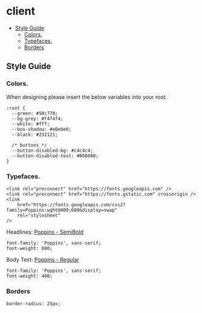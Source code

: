 # client


  - [Style Guide](#style-guide)
    - [Colors.](#colors)
    - [Typefaces.](#typefaces)
    - [Borders](#borders)

## Style Guide

### Colors.
When designing please insert the below variables into your root.
```
:root {
  --green: #58c770;
  --bg-grey: #f4f4f4;
  --white: #fff;
  --box-shadow: #e0e0e0;
  --black: #232121;

  /* buttons */
  --button-disabled-bg: #c4c4c4;
  --button-disabled-text: #808080;
}
```

### Typefaces.
```  
<link rel="preconnect" href="https://fonts.googleapis.com" />
<link rel="preconnect" href="https://fonts.gstatic.com" crossorigin />
<link
    href="https://fonts.googleapis.com/css2?family=Poppins:wght@400;600&display=swap"
    rel="stylesheet"
/>
```
Headlines: [Poppins - SemiBold](https://fonts.google.com/specimen/Poppins)
```
font-family: 'Poppins', sans-serif;
font-weight: 600;

```

Body Text: [Poppins - Regular](https://fonts.google.com/specimen/Poppins)
```
font-family: 'Poppins', sans-serif;
font-weight: 400;
```

### Borders
`border-radius: 25px;`